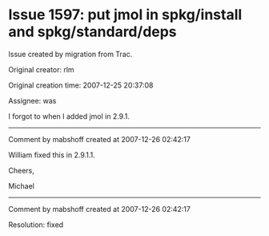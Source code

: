 # Issue 1597: put jmol in spkg/install and spkg/standard/deps

Issue created by migration from Trac.

Original creator: rlm

Original creation time: 2007-12-25 20:37:08

Assignee: was

I forgot to when I added jmol in 2.9.1.


---

Comment by mabshoff created at 2007-12-26 02:42:17

William fixed this in 2.9.1.1.

Cheers,

Michael


---

Comment by mabshoff created at 2007-12-26 02:42:17

Resolution: fixed
